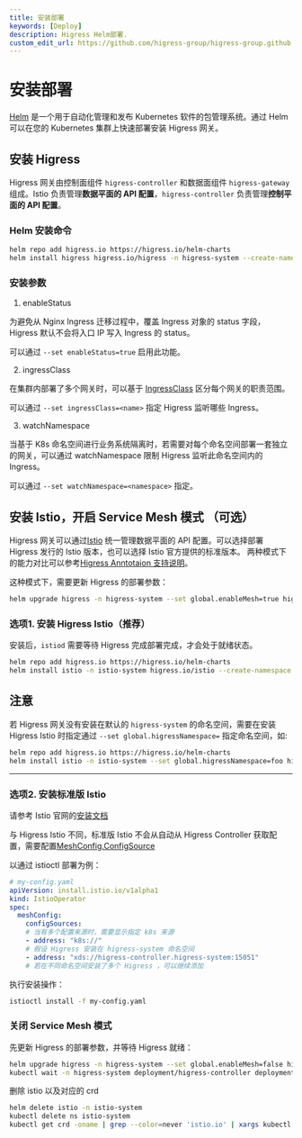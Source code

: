 ```yaml
---
title: 安装部署
keywords: [Deploy]
description: Higress Helm部署.
custom_edit_url: https://github.com/higress-group/higress-group.github.io/blob/main/i18n/zh-cn/docusaurus-plugin-content-docs/current/ops/deploy-by-helm.md
---
```


# 安装部署

[Helm](https://helm.sh/) 是一个用于自动化管理和发布 Kubernetes 软件的包管理系统。通过 Helm 可以在您的 Kubernetes 集群上快速部署安装 Higress 网关。

## 安装 Higress

Higress 网关由控制面组件 `higress-controller` 和数据面组件 `higress-gateway` 组成。Istio 负责管理**数据平面的 API 配置**，`higress-controller` 负责管理**控制平面的 API 配置**。

### Helm 安装命令

```bash
helm repo add higress.io https://higress.io/helm-charts
helm install higress higress.io/higress -n higress-system --create-namespace
```

### 安装参数

1. enableStatus

为避免从 Nginx Ingress 迁移过程中，覆盖 Ingress 对象的 status 字段，Higress 默认不会将入口 IP 写入 Ingress 的 status。

可以通过 `--set enableStatus=true` 启用此功能。

2. ingressClass

在集群内部署了多个网关时，可以基于 [IngressClass](https://kubernetes.io/zh-cn/docs/concepts/services-networking/ingress/#ingress-class) 区分每个网关的职责范围。

可以通过 `--set ingressClass=<name>` 指定 Higress 监听哪些 Ingress。

3. watchNamespace

当基于 K8s 命名空间进行业务系统隔离时，若需要对每个命名空间部署一套独立的网关，可以通过 watchNamespace 限制 Higress 监听此命名空间内的 Ingress。

可以通过 `--set watchNamespace=<namespace>` 指定。

## 安装 Istio，开启 Service Mesh 模式 （可选）

Higress 网关可以通过[Istio](https://istio.io/) 统一管理数据平面的 API 配置。可以选择部署 Higress 发行的 Istio 版本，也可以选择 Istio 官方提供的标准版本。
两种模式下的能力对比可以参考[Higress Anntotaion 支持说明](../user/annotation.md)。

这种模式下，需要更新 Higress 的部署参数：

```bash
helm upgrade higress -n higress-system --set global.enableMesh=true higress.io/higress
```

### 选项1. 安装 Higress Istio（推荐）

安装后，`istiod` 需要等待 Higress 完成部署完成，才会处于就绪状态。

```bash
helm repo add higress.io https://higress.io/helm-charts
helm install istio -n istio-system higress.io/istio --create-namespace
```

**注意**
-----
若 Higress 网关没有安装在默认的 `higress-system` 的命名空间，需要在安装 Higress Istio 时指定通过 `--set global.higressNamespace=` 指定命名空间，如:

```bash
helm repo add higress.io https://higress.io/helm-charts
helm install istio -n istio-system --set global.higressNamespace=foo higress.io/istio --create-namespace
```

-----

### 选项2. 安装标准版 Istio

请参考 Istio 官网的[安装文档](https://istio.io/latest/zh/docs/setup/install/)

与 Higress Istio 不同，标准版 Istio 不会从自动从 Higress Controller 获取配置，需要配置[MeshConfig.ConfigSource](https://istio.io/latest/docs/reference/config/istio.mesh.v1alpha1/#ConfigSource)

以通过 istioctl 部署为例：

```yaml
# my-config.yaml
apiVersion: install.istio.io/v1alpha1
kind: IstioOperator
spec:
  meshConfig:
    configSources:
    # 当有多个配置来源时，需要显示指定 k8s 来源
    - address: "k8s://"
    # 假设 Higress 安装在 higress-system 命名空间
    - address: "xds://higress-controller.higress-system:15051"
    # 若在不同命名空间安装了多个 Higress ，可以继续添加
```

执行安装操作：
```bash
istioctl install -f my-config.yaml
```

### 关闭 Service Mesh 模式

先更新 Higress 的部署参数，并等待 Higress 就绪：

```bash
helm upgrade higress -n higress-system --set global.enableMesh=false higress.io/higress 
kubectl wait -n higress-system deployment/higress-controller deployment/higress-gateway --for=condition=Available
```

删除 istio 以及对应的 crd

```bash
helm delete istio -n istio-system
kubectl delete ns istio-system
kubectl get crd -oname | grep --color=never 'istio.io' | xargs kubectl delete
```
